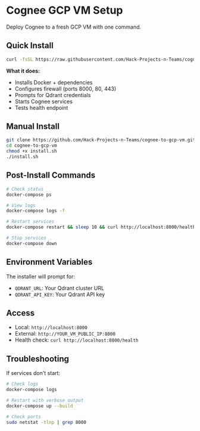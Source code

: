 # Cognee GCP VM Setup

Deploy Cognee to a fresh GCP VM with one command.

## Quick Install

```bash
curl -fsSL https://raw.githubusercontent.com/Hack-Projects-n-Teams/cognee-to-gcp-vm/master/quick-install.sh | bash
```

**What it does:**
- Installs Docker + dependencies
- Configures firewall (ports 8000, 80, 443)
- Prompts for Qdrant credentials
- Starts Cognee services
- Tests health endpoint

## Manual Install

```bash
git clone https://github.com/Hack-Projects-n-Teams/cognee-to-gcp-vm.git
cd cognee-to-gcp-vm
chmod +x install.sh
./install.sh
```

## Post-Install Commands

```bash
# Check status
docker-compose ps

# View logs
docker-compose logs -f

# Restart services
docker-compose restart && sleep 10 && curl http://localhost:8000/health

# Stop services
docker-compose down
```

## Environment Variables

The installer will prompt for:
- `QDRANT_URL`: Your Qdrant cluster URL
- `QDRANT_API_KEY`: Your Qdrant API key

## Access

- Local: `http://localhost:8000`
- External: `http://YOUR_VM_PUBLIC_IP:8000`
- Health check: `curl http://localhost:8000/health`

## Troubleshooting

If services don't start:
```bash
# Check logs
docker-compose logs

# Restart with verbose output
docker-compose up --build

# Check ports
sudo netstat -tlnp | grep 8000
```
